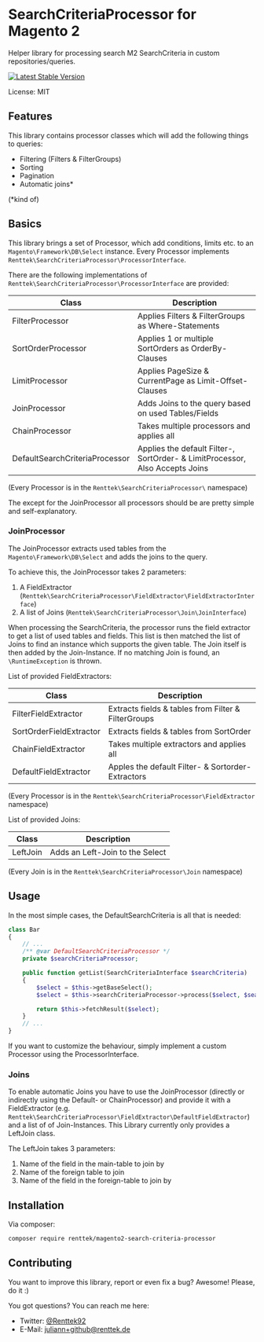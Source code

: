 # SearchCriteriaProcessor for Magento 2

Helper library for processing search M2 SearchCriteria in custom repositories/queries.

[![Latest Stable Version](https://poser.pugx.org/renttek/magento2-search-criteria-processor/version)](https://packagist.org/packages/renttek/magento2-search-criteria-processor)

License: MIT

## Features

This library contains processor classes which will add the following things to queries:

- Filtering (Filters & FilterGroups)
- Sorting
- Pagination
- Automatic joins*

(*kind of)

## Basics

This library brings a set of Processor, which add conditions, limits etc. to an `Magento\Framework\DB\Select` instance.
Every Processor implements `Renttek\SearchCriteriaProcessor\ProcessorInterface`.

There are the following implementations of `Renttek\SearchCriteriaProcessor\ProcessorInterface` are provided:

| Class                          | Description                                                                  |
| ------------------------------ | ---------------------------------------------------------------------------- |
| FilterProcessor                | Applies Filters & FilterGroups as Where-Statements                           |
| SortOrderProcessor             | Applies 1 or multiple SortOrders as OrderBy-Clauses                          |
| LimitProcessor                 | Applies PageSize & CurrentPage as Limit-Offset-Clauses                       |
| JoinProcessor                  | Adds Joins to the query based on used Tables/Fields                          |
| ChainProcessor                 | Takes multiple processors and applies all                                    | 
| DefaultSearchCriteriaProcessor | Applies the default Filter-, SortOrder- & LimitProcessor, Also Accepts Joins |

(Every Processor is in the `Renttek\SearchCriteriaProcessor\` namespace)

The except for the JoinProcessor all processors should be are pretty simple and self-explanatory.


### JoinProcessor

The JoinProcessor extracts used tables from the `Magento\Framework\DB\Select` and adds the joins to the query.

To achieve this, the JoinProcessor takes 2 parameters:

1. A FieldExtractor (`Renttek\SearchCriteriaProcessor\FieldExtractor\FieldExtractorInterface`)
2. A list of Joins (`Renttek\SearchCriteriaProcessor\Join\JoinInterface`)

When processing the SearchCriteria, the processor runs the field extractor to get a list of used tables and fields.
This list is then matched the list of Joins to find an instance which supports the given table.
The Join itself is then added by the Join-Instance.
If no matching Join is found, an `\RuntimeException` is thrown.

List of provided FieldExtractors:

|  Class                  | Description                                         |
| ----------------------- | --------------------------------------------------- |
| FilterFieldExtractor    | Extracts fields & tables from Filter & FilterGroups |
| SortOrderFieldExtractor | Extracts fields & tables from SortOrder             |
| ChainFieldExtractor     | Takes multiple extractors and applies all           |
| DefaultFieldExtractor   | Apples the default Filter- & Sortorder-Extractors   |

(Every Processor is in the `Renttek\SearchCriteriaProcessor\FieldExtractor` namespace)


List of provided Joins:

|  Class                  | Description                     |
| ----------------------- | ------------------------------- |
| LeftJoin                | Adds an Left-Join to the Select |

(Every Join is in the `Renttek\SearchCriteriaProcessor\Join` namespace)


## Usage

In the most simple cases, the DefaultSearchCriteria is all that is needed:

```php
class Bar
{
    // ...
    /** @var DefaultSearchCriteriaProcessor */
    private $searchCriteriaProcessor;

    public function getList(SearchCriteriaInterface $searchCriteria)
    {
        $select = $this->getBaseSelect();
        $select = $this->searchCriteriaProcessor->process($select, $searchCriteria);

        return $this->fetchResult($select);
    }
    // ...
}
```

If you want to customize the behaviour, simply implement a custom Processor using the ProcessorInterface.

### Joins

To enable automatic Joins you have to use the JoinProcessor (directly or indirectly using the Default- or ChainProcessor)
and provide it with a FieldExtractor (e.g. `Renttek\SearchCriteriaProcessor\FieldExtractor\DefaultFieldExtractor`) and a 
list of of Join-Instances.
This Library currently only provides a LeftJoin class.

The LeftJoin takes 3 parameters:

1. Name of the field in the main-table to join by
2. Name of the foreign table to join
3. Name of the field in the foreign-table to join by


## Installation

Via composer:

```bash
composer require renttek/magento2-search-criteria-processor
```


## Contributing

You want to improve this library, report or even fix a bug? Awesome! Please, do it :)

You got questions? You can reach me here:

- Twitter: [@Renttek92](https://twitter.com/Renttek92)
- E-Mail:  juliann+github@renttek.de
